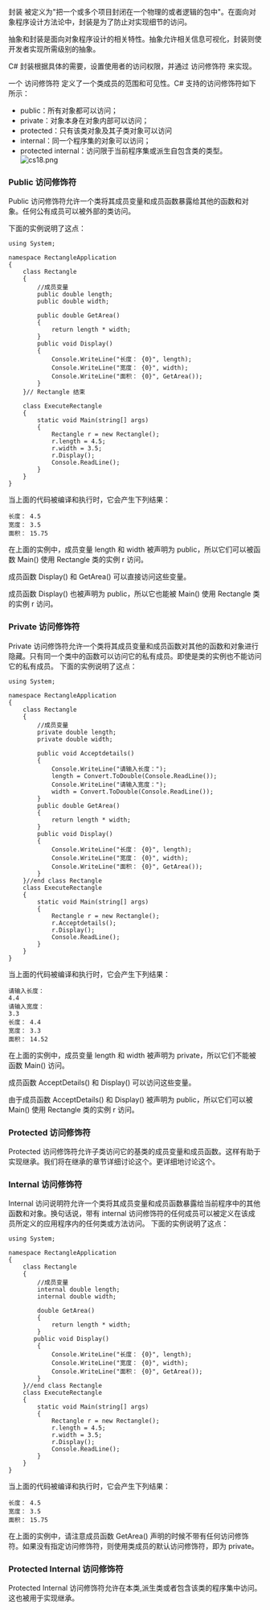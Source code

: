 封装 被定义为"把一个或多个项目封闭在一个物理的或者逻辑的包中"。在面向对象程序设计方法论中，封装是为了防止对实现细节的访问。

抽象和封装是面向对象程序设计的相关特性。抽象允许相关信息可视化，封装则使开发者实现所需级别的抽象。

C# 封装根据具体的需要，设置使用者的访问权限，并通过 访问修饰符 来实现。

一个 访问修饰符 定义了一个类成员的范围和可见性。C# 支持的访问修饰符如下所示：

 - public：所有对象都可以访问；
 - private：对象本身在对象内部可以访问；
 - protected：只有该类对象及其子类对象可以访问
 - internal：同一个程序集的对象可以访问；
 - protected internal：访问限于当前程序集或派生自包含类的类型。
![cs18.png](https://cdn.acwing.com/media/article/image/2022/11/11/192601_7bb81ed361-cs18.png)
### Public 访问修饰符
Public 访问修饰符允许一个类将其成员变量和成员函数暴露给其他的函数和对象。任何公有成员可以被外部的类访问。

下面的实例说明了这点：
```
using System;

namespace RectangleApplication
{
    class Rectangle
    {
        //成员变量
        public double length;
        public double width;

        public double GetArea()
        {
            return length * width;
        }
        public void Display()
        {
            Console.WriteLine("长度： {0}", length);
            Console.WriteLine("宽度： {0}", width);
            Console.WriteLine("面积： {0}", GetArea());
        }
    }// Rectangle 结束

    class ExecuteRectangle
    {
        static void Main(string[] args)
        {
            Rectangle r = new Rectangle();
            r.length = 4.5;
            r.width = 3.5;
            r.Display();
            Console.ReadLine();
        }
    }
}
```
当上面的代码被编译和执行时，它会产生下列结果：
```
长度： 4.5
宽度： 3.5
面积： 15.75
```
在上面的实例中，成员变量 length 和 width 被声明为 public，所以它们可以被函数 Main() 使用 Rectangle 类的实例 r 访问。

成员函数 Display() 和 GetArea() 可以直接访问这些变量。

成员函数 Display() 也被声明为 public，所以它也能被 Main() 使用 Rectangle 类的实例 r 访问。
### Private 访问修饰符
Private 访问修饰符允许一个类将其成员变量和成员函数对其他的函数和对象进行隐藏。只有同一个类中的函数可以访问它的私有成员。即使是类的实例也不能访问它的私有成员。
下面的实例说明了这点：
```
using System;

namespace RectangleApplication
{
    class Rectangle
    {
        //成员变量
        private double length;
        private double width;

        public void Acceptdetails()
        {
            Console.WriteLine("请输入长度：");
            length = Convert.ToDouble(Console.ReadLine());
            Console.WriteLine("请输入宽度：");
            width = Convert.ToDouble(Console.ReadLine());
        }
        public double GetArea()
        {
            return length * width;
        }
        public void Display()
        {
            Console.WriteLine("长度： {0}", length);
            Console.WriteLine("宽度： {0}", width);
            Console.WriteLine("面积： {0}", GetArea());
        }
    }//end class Rectangle    
    class ExecuteRectangle
    {
        static void Main(string[] args)
        {
            Rectangle r = new Rectangle();
            r.Acceptdetails();
            r.Display();
            Console.ReadLine();
        }
    }
}
```
当上面的代码被编译和执行时，它会产生下列结果：
```
请输入长度：
4.4
请输入宽度：
3.3
长度： 4.4
宽度： 3.3
面积： 14.52
```
在上面的实例中，成员变量 length 和 width 被声明为 private，所以它们不能被函数 Main() 访问。

成员函数 AcceptDetails() 和 Display() 可以访问这些变量。

由于成员函数 AcceptDetails() 和 Display() 被声明为 public，所以它们可以被 Main() 使用 Rectangle 类的实例 r 访问。
### Protected 访问修饰符
Protected 访问修饰符允许子类访问它的基类的成员变量和成员函数。这样有助于实现继承。我们将在继承的章节详细讨论这个。更详细地讨论这个。
### Internal 访问修饰符
Internal 访问说明符允许一个类将其成员变量和成员函数暴露给当前程序中的其他函数和对象。换句话说，带有 internal 访问修饰符的任何成员可以被定义在该成员所定义的应用程序内的任何类或方法访问。
下面的实例说明了这点：
```
using System;

namespace RectangleApplication
{
    class Rectangle
    {
        //成员变量
        internal double length;
        internal double width;
       
        double GetArea()
        {
            return length * width;
        }
       public void Display()
        {
            Console.WriteLine("长度： {0}", length);
            Console.WriteLine("宽度： {0}", width);
            Console.WriteLine("面积： {0}", GetArea());
        }
    }//end class Rectangle    
    class ExecuteRectangle
    {
        static void Main(string[] args)
        {
            Rectangle r = new Rectangle();
            r.length = 4.5;
            r.width = 3.5;
            r.Display();
            Console.ReadLine();
        }
    }
}
```
当上面的代码被编译和执行时，它会产生下列结果：
```
长度： 4.5
宽度： 3.5
面积： 15.75
```
在上面的实例中，请注意成员函数 GetArea() 声明的时候不带有任何访问修饰符。如果没有指定访问修饰符，则使用类成员的默认访问修饰符，即为 private。
### Protected Internal 访问修饰符
Protected Internal 访问修饰符允许在本类,派生类或者包含该类的程序集中访问。这也被用于实现继承。